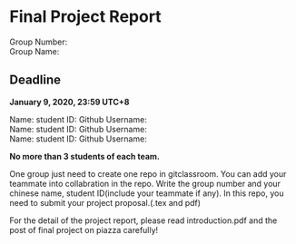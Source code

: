 # Final Project Report
Group Number:  
Group Name:

## Deadline
**January 9, 2020, 23:59 UTC+8**

Name:   student ID:  Github Username:  
Name:   student ID:  Github Username:  
Name:   student ID:  Github Username:  

**No more than 3 students of each team.**

One group just need to create one repo in gitclassroom. You can add your teammate into collabration in the repo.
Write the group number and your chinese name, student ID(include your teammate if any).
In this repo, you need to submit your project proposal.(.tex and pdf)

For the detail of the project report, please read introduction.pdf and the post of final project on piazza carefully!

